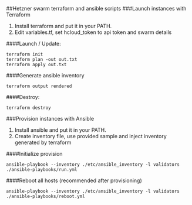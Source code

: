 ##Hetzner swarm terraform and ansible scripts
###Launch instances with Terraform 
1. Install terraform and put it in your PATH.
2. Edit variables.tf, set hcloud_token to api token and swarm details

####Launch / Update:
```
terraform init
terraform plan -out out.txt
terraform apply out.txt
```

####Generate ansible inventory
```
terraform output rendered
```

####Destroy:

```
terraform destroy
```

###Provision instances with Ansible
1. Install ansible and put it in your PATH.
2. Create inventory file, use provided sample and inject inventory generated by terraform

####Initialize provision
```
ansible-playbook --inventory ./etc/ansible_inventory -l validators ./ansible-playbooks/run.yml
```

####Reboot all hosts (recommended after provisioning)
```
ansible-playbook --inventory ./etc/ansible_inventory -l validators ./ansible-playbooks/reboot.yml
```


